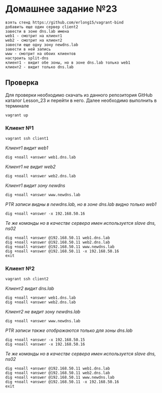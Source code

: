 # Домашнее задание №23

    взять стенд https://github.com/erlong15/vagrant-bind
    добавить еще один сервер client2
    завести в зоне dns.lab имена
    web1 - смотрит на клиент1
    web2 - смотрит на клиент2
    завести еще одну зону newdns.lab
    завести в ней запись
    www - смотрит на обоих клиентов
    настроить split-dns
    клиент1 - видит обе зоны, но в зоне dns.lab только web1
    клиент2 - видит только dns.lab

## Проверка

Для проверки необходимо скачать из данного репозитория GitHub каталог Lesson_23 и перейти в него. Далее необходимо выполнить в терминале

    vagrant up
    
### Клиент №1

    vagrant ssh client1
    
*Клиент1 видит web1*
    
    dig +noall +answer web1.dns.lab
    
*Клиент1 не видит web2*
    
    dig +noall +answer web2.dns.lab
    
*Клиент1 видит зону newdns*
    
    dig +noall +answer www.newdns.lab
    
*PTR записи видны в newdns.lab, но в зоне dns.lab видно только web1*
    
    dig +noall +answer -x 192.168.50.16

*Те же команды но в качестве сервера имен используется slave dns, ns02*
    
    dig +noall +answer @192.168.50.11 web1.dns.lab
    dig +noall +answer @192.168.50.11 web2.dns.lab
    dig +noall +answer @192.168.50.11 www.newdns.lab
    dig +noall +answer @192.168.50.11 -x 192.168.50.16
    exit
    
### Клиент №2

    vagrant ssh client2
    
*Клиент2 видит dns.lab*

    dig +noall +answer web1.dns.lab
    dig +noall +answer web2.dns.lab
    
*Клиент2 не видит зону newdns.lab*

    dig +noall +answer www.newdns.lab
    
*PTR записи также отображаются только для зоны dns.lab*

    dig +noall +answer -x 192.168.50.15
    dig +noall +answer -x 192.168.50.16
    
*Те же команды но в качестве сервера имен используется slave dns, ns02*
    
    dig +noall +answer @192.168.50.11 web1.dns.lab
    dig +noall +answer @192.168.50.11 web2.dns.lab
    dig +noall +answer @192.168.50.11 www.newdns.lab
    dig +noall +answer @192.168.50.11 -x 192.168.50.16
    exit
